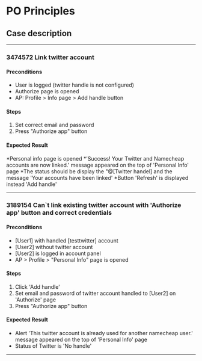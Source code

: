 # PO Principles

## Case description

---

### 3474572 Link twitter account

#### Preconditions

* User is logged (twitter handle is not configured)
* Authorize page is opened
* AP: Profile > Info page > Add handle button

#### Steps

1) Set correct email and password
2) Press "Authorize app" button

#### Expected Result

*Personal info page is opened
*'Success! Your Twitter and Namecheap accounts are now linked.' message appeared on the top of 'Personal Info' page
*The status should be display the "@[Twitter handel] and the message 'Your accounts have been linked'
*Button 'Refresh' is displayed instead 'Add handle'

---

### 3189154 Can`t link existing twitter account with 'Authorize app' button and correct credentials

#### Preconditions

* [User1] with handled [testtwitter] account
* [User2] without twitter account
* [User2] is logged in account panel
* AP > Profile > "Personal Info" page is opened

#### Steps

1) Click 'Add handle'
2) Set email and password of twitter account handled to [User2] on 'Authorize' page
3) Press "Authorize app" button

#### Expected Result

* Alert 'This twitter account is already used for another namecheap user.' message appeared on the top of 'Personal Info' page
* Status of Twitter is 'No handle'

---
